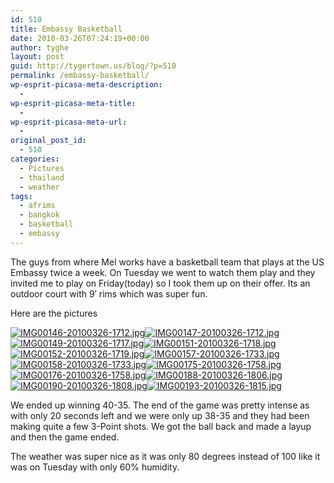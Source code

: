 ```yaml
---
id: 510
title: Embassy Basketball
date: 2010-03-26T07:24:19+00:00
author: tyghe
layout: post
guid: http://tygertown.us/blog/?p=510
permalink: /embassy-basketball/
wp-esprit-picasa-meta-description:
  - 
wp-esprit-picasa-meta-title:
  - 
wp-esprit-picasa-meta-url:
  - 
original_post_id:
  - 510
categories:
  - Pictures
  - thailand
  - weather
tags:
  - afrims
  - bangkok
  - basketball
  - embassy
---
```

The guys from where Mel works have a basketball team that plays at the US Embassy twice a week. On Tuesday we went to watch them play and they invited me to play on Friday(today) so I took them up on their offer. Its an outdoor court with 9&#8242; rims which was super fun.

Here are the pictures

<a rel="lightbox[510]" href="http://lh6.ggpht.com/_wdJ3rlAqngs/S6yx3o3fCFI/AAAAAAAACMQ/ll05Wix0GP0/s800/IMG00146-20100326-1712.jpg"><img src="http://lh6.ggpht.com/_wdJ3rlAqngs/S6yx3o3fCFI/AAAAAAAACMQ/ll05Wix0GP0/s200/IMG00146-20100326-1712.jpg" alt="IMG00146-20100326-1712.jpg" /></a><a rel="lightbox[510]" href="http://lh3.ggpht.com/_wdJ3rlAqngs/S6yx45DTw4I/AAAAAAAACMU/winiS114qGc/s800/IMG00147-20100326-1712.jpg"><img src="http://lh3.ggpht.com/_wdJ3rlAqngs/S6yx45DTw4I/AAAAAAAACMU/winiS114qGc/s200/IMG00147-20100326-1712.jpg" alt="IMG00147-20100326-1712.jpg" /></a><a rel="lightbox[510]" href="http://lh6.ggpht.com/_wdJ3rlAqngs/S6yx6-XaBVI/AAAAAAAACMY/DFl6BUSCWRs/s800/IMG00149-20100326-1717.jpg"><img src="http://lh6.ggpht.com/_wdJ3rlAqngs/S6yx6-XaBVI/AAAAAAAACMY/DFl6BUSCWRs/s200/IMG00149-20100326-1717.jpg" alt="IMG00149-20100326-1717.jpg" /></a><a rel="lightbox[510]" href="http://lh6.ggpht.com/_wdJ3rlAqngs/S6yx8YeMU-I/AAAAAAAACMc/LXP3A8mvON4/s800/IMG00151-20100326-1718.jpg"><img src="http://lh6.ggpht.com/_wdJ3rlAqngs/S6yx8YeMU-I/AAAAAAAACMc/LXP3A8mvON4/s200/IMG00151-20100326-1718.jpg" alt="IMG00151-20100326-1718.jpg" /></a><a rel="lightbox[510]" href="http://lh3.ggpht.com/_wdJ3rlAqngs/S6yx_LMmYbI/AAAAAAAACMg/8zFJQbIKtyY/s800/IMG00152-20100326-1719.jpg"><img src="http://lh3.ggpht.com/_wdJ3rlAqngs/S6yx_LMmYbI/AAAAAAAACMg/8zFJQbIKtyY/s200/IMG00152-20100326-1719.jpg" alt="IMG00152-20100326-1719.jpg" /></a><a rel="lightbox[510]" href="http://lh6.ggpht.com/_wdJ3rlAqngs/S6yyAGuJNUI/AAAAAAAACMk/E6EhZBYyY7c/s800/IMG00157-20100326-1733.jpg"><img src="http://lh6.ggpht.com/_wdJ3rlAqngs/S6yyAGuJNUI/AAAAAAAACMk/E6EhZBYyY7c/s200/IMG00157-20100326-1733.jpg" alt="IMG00157-20100326-1733.jpg" /></a><a rel="lightbox[510]" href="http://lh4.ggpht.com/_wdJ3rlAqngs/S6yyBXX68EI/AAAAAAAACMo/24T9SIDQ8tQ/s800/IMG00158-20100326-1733.jpg"><img src="http://lh4.ggpht.com/_wdJ3rlAqngs/S6yyBXX68EI/AAAAAAAACMo/24T9SIDQ8tQ/s200/IMG00158-20100326-1733.jpg" alt="IMG00158-20100326-1733.jpg" /></a><a rel="lightbox[510]" href="http://lh5.ggpht.com/_wdJ3rlAqngs/S6yyCgVGLLI/AAAAAAAACMs/aqqap6HXvHw/s800/IMG00175-20100326-1758.jpg"><img src="http://lh5.ggpht.com/_wdJ3rlAqngs/S6yyCgVGLLI/AAAAAAAACMs/aqqap6HXvHw/s200/IMG00175-20100326-1758.jpg" alt="IMG00175-20100326-1758.jpg" /></a><a rel="lightbox[510]" href="http://lh4.ggpht.com/_wdJ3rlAqngs/S6yyDel-oWI/AAAAAAAACMw/NrnPm8R8Mf4/s800/IMG00176-20100326-1758.jpg"><img src="http://lh4.ggpht.com/_wdJ3rlAqngs/S6yyDel-oWI/AAAAAAAACMw/NrnPm8R8Mf4/s200/IMG00176-20100326-1758.jpg" alt="IMG00176-20100326-1758.jpg" /></a><a rel="lightbox[510]" href="http://lh5.ggpht.com/_wdJ3rlAqngs/S6yyEfUrzPI/AAAAAAAACM4/Pz4fLaS1CyQ/s800/IMG00188-20100326-1806.jpg"><img src="http://lh5.ggpht.com/_wdJ3rlAqngs/S6yyEfUrzPI/AAAAAAAACM4/Pz4fLaS1CyQ/s200/IMG00188-20100326-1806.jpg" alt="IMG00188-20100326-1806.jpg" /></a><a rel="lightbox[510]" href="http://lh6.ggpht.com/_wdJ3rlAqngs/S6yyFE25WiI/AAAAAAAACM8/guWFVLleEBw/s800/IMG00190-20100326-1808.jpg"><img src="http://lh6.ggpht.com/_wdJ3rlAqngs/S6yyFE25WiI/AAAAAAAACM8/guWFVLleEBw/s200/IMG00190-20100326-1808.jpg" alt="IMG00190-20100326-1808.jpg" /></a><a rel="lightbox[510]" href="http://lh5.ggpht.com/_wdJ3rlAqngs/S6yyGV-vNoI/AAAAAAAACNA/etpD3pstAS8/s800/IMG00193-20100326-1815.jpg"><img src="http://lh5.ggpht.com/_wdJ3rlAqngs/S6yyGV-vNoI/AAAAAAAACNA/etpD3pstAS8/s200/IMG00193-20100326-1815.jpg" alt="IMG00193-20100326-1815.jpg" /></a>

We ended up winning 40-35. The end of the game was pretty intense as with only 20 seconds left and we were only up 38-35 and they had been making quite a few 3-Point shots. We got the ball back and made a layup and then the game ended.

The weather was super nice as it was only 80 degrees instead of 100 like it was on Tuesday with only 60% humidity.